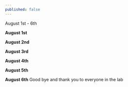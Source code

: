 ```yaml
---
published: false
---
```

August 1st - 6th

**August 1st**

**August 2nd**

**August 3rd**

**August 4th**

**August 5th**

**August 6th**
Good bye and thank you to everyone in the lab